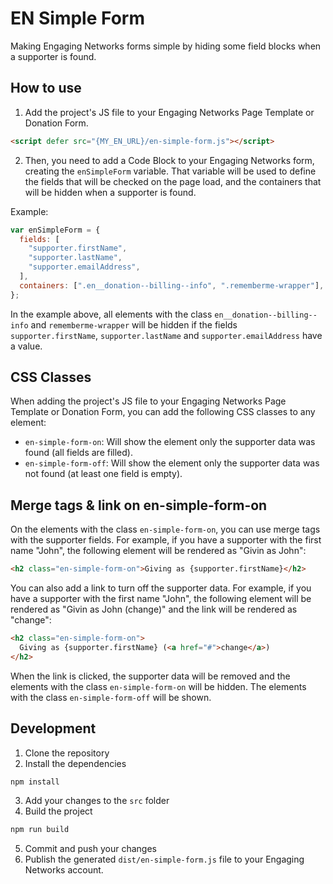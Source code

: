 # EN Simple Form

Making Engaging Networks forms simple by hiding some field blocks when a supporter is found.

## How to use

1. Add the project's JS file to your Engaging Networks Page Template or Donation Form.

```html
<script defer src="{MY_EN_URL}/en-simple-form.js"></script>
```

2. Then, you need to add a Code Block to your Engaging Networks form, creating the `enSimpleForm` variable. That variable will be used to define the fields that will be checked on the page load, and the containers that will be hidden when a supporter is found.

Example:

```javascript
var enSimpleForm = {
  fields: [
    "supporter.firstName",
    "supporter.lastName",
    "supporter.emailAddress",
  ],
  containers: [".en__donation--billing--info", ".rememberme-wrapper"],
};
```

In the example above, all elements with the class `en__donation--billing--info` and `rememberme-wrapper` will be hidden if the fields `supporter.firstName`, `supporter.lastName` and `supporter.emailAddress` have a value.

## CSS Classes

When adding the project's JS file to your Engaging Networks Page Template or Donation Form, you can add the following CSS classes to any element:

- `en-simple-form-on`: Will show the element only the supporter data was found (all fields are filled).
- `en-simple-form-off`: Will show the element only the supporter data was not found (at least one field is empty).

## Merge tags & link on en-simple-form-on

On the elements with the class `en-simple-form-on`, you can use merge tags with the supporter fields. For example, if you have a supporter with the first name "John", the following element will be rendered as "Givin as John":

```html
<h2 class="en-simple-form-on">Giving as {supporter.firstName}</h2>
```

You can also add a link to turn off the supporter data. For example, if you have a supporter with the first name "John", the following element will be rendered as "Givin as John (change)" and the link will be rendered as "change":

```html
<h2 class="en-simple-form-on">
  Giving as {supporter.firstName} (<a href="#">change</a>)
</h2>
```

When the link is clicked, the supporter data will be removed and the elements with the class `en-simple-form-on` will be hidden. The elements with the class `en-simple-form-off` will be shown.

## Development

1. Clone the repository
2. Install the dependencies

```bash
npm install
```

3. Add your changes to the `src` folder
4. Build the project

```bash
npm run build
```

5. Commit and push your changes
6. Publish the generated `dist/en-simple-form.js` file to your Engaging Networks account.
